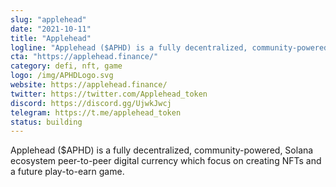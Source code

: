 ```yaml
---
slug: "applehead"
date: "2021-10-11"
title: "Applehead"
logline: "Applehead ($APHD) is a fully decentralized, community-powered, Solana ecosystem peer-to-peer digital currency which focus on creating NFTs and a future play-to-earn game."
cta: "https://applehead.finance/"
category: defi, nft, game
logo: /img/APHDLogo.svg
website: https://applehead.finance/
twitter: https://twitter.com/Applehead_token
discord: https://discord.gg/UjwkJwcj
telegram: https://t.me/applehead_token
status: building
---
```

Applehead ($APHD) is a fully decentralized, community-powered, Solana ecosystem peer-to-peer digital currency which focus on creating NFTs and a future play-to-earn game.
